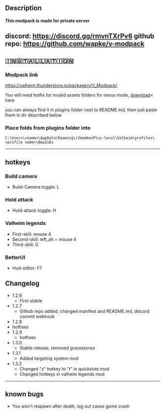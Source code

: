 
## Description
#### This modpack is made for private server
discord: https://discord.gg/rmvnTXrPv6
github repo: https://github.com/wapke/v-modpack
---
## 🇮‌🇳‌🇸‌🇹‌🇦‌🇱‌🇱‌🇦‌🇹‌🇮‌🇴🇳‌
### Modpack link
https://valheim.thunderstore.io/package/v/V_Modpack/


You will need hotfix for invalid assets folders for nexus mods, [download](https://drive.google.com/file/d/136tlHeG-_3lBUA8FFVjAWX3-t6mOrPnH/view)< here

you can always find it in plugins folder next to README.md, then just paste them in dir described below

### Place folds from plugins folder into 
```C:\Users\<name>\AppData\Roaming\r2modmanPlus-local\Valheim\profiles\<profile name>\BepInEx```

-----
## hotkeys
### Build camera 
* Build-Camera toggle: L

### Hold attack
* Hold-attack toggle: H

### Valheim legends
* First-skill: mouse 4
* Second-skill: left_alt + mouse 4
* Third-skill: G

### BetterUI
* Hud-editor: F7

## Changelog

- 1.2.6 
  - First stable
- 1.2.7 
  - Github repo added, changed manifest and README.md, discord commit webhook
 - 1.2.8 
  - hotfixes
- 1.2.9 
  - hotfixes
- 1.3.0
  - Stable release, removed gravestones
- 1.3.1
  - Added targeting system mod
- 1.3.2
  - Changed "z" hotkey to "t" in quickslots mod
  - Changed hotkeys in valheim legends mod
-----

## known bugs

- You won't respawn after death, log out cause game crash

